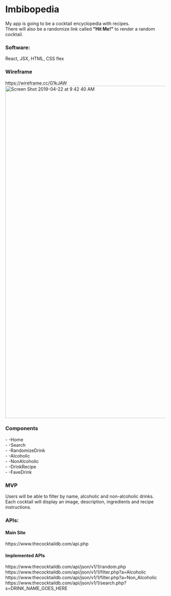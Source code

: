 <h1>Imbibopedia</h1>

My app is going to be a cocktail encyclopedia with recipes.<br /> 
There will also be a randomize link called **"Hit Me!"** to render a random cocktail.<br />


<h3>Software:</h3>
React, JSX, HTML, CSS flex


<h3>Wireframe</h3>
https://wireframe.cc/G1kJAW
<img width="1044" alt="Screen Shot 2019-04-22 at 9 42 40 AM" src="https://user-images.githubusercontent.com/47368206/56503302-0eca3f00-64e3-11e9-9cbb-77c7fc5a734f.png">



<h3>Components</h3>
- -Home<br />
- -Search<br />
- -RandomizeDrink<br />
- -Alcoholic<br />
- -NonAlcoholic<br />
- -DrinkRecipe<br />
  - -FaveDrink<br />

<h3>MVP</h3>
Users will be able to filter by name, alcoholic and non-alcoholic drinks.<br />
Each cocktail will display an image, description, ingredients and recipe instructions.<br />
  
<h3>APIs:</h3>
<h4>Main Site</h4>
https://www.thecocktaildb.com/api.php
<h4>Implemented APIs</h4>
https://www.thecocktaildb.com/api/json/v1/1/random.php<br />
https://www.thecocktaildb.com/api/json/v1/1/filter.php?a=Alcoholic<br />
https://www.thecocktaildb.com/api/json/v1/1/filter.php?a=Non_Alcoholic<br />
https://www.thecocktaildb.com/api/json/v1/1/search.php?s=DRINK_NAME_GOES_HERE<br />
